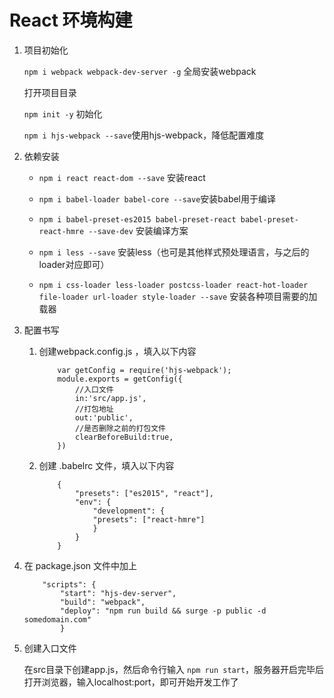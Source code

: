 # React 环境构建

1. 项目初始化

    ` npm i webpack webpack-dev-server -g ` 全局安装webpack

    打开项目目录

    ` npm init -y ` 初始化

    ` npm i hjs-webpack --save `使用hjs-webpack，降低配置难度

    
2. 依赖安装

    - ` npm i react react-dom --save ` 安装react 

    - ` npm i babel-loader babel-core --save `安装babel用于编译

    - ` npm i babel-preset-es2015 babel-preset-react babel-preset-react-hmre --save-dev ` 安装编译方案

    - ` npm i less --save ` 安装less（也可是其他样式预处理语言，与之后的loader对应即可）

    - ` npm i css-loader less-loader postcss-loader react-hot-loader file-loader url-loader style-loader --save ` 安装各种项目需要的加载器

3. 配置书写

    1. 创建webpack.config.js ，填入以下内容

        ```
            var getConfig = require('hjs-webpack');
            module.exports = getConfig({
                //入口文件
                in:'src/app.js',
                //打包地址
                out:'public',
                //是否删除之前的打包文件
                clearBeforeBuild:true,
            })
         ```
    2. 创建 .babelrc 文件，填入以下内容
        ```
            {
                "presets": ["es2015", "react"],
                "env": {
                    "development": {
                    "presets": ["react-hmre"]
                    }
                }
            }
        ```
4. 在 package.json 文件中加上
    ```
        "scripts": {
            "start": "hjs-dev-server",
            "build": "webpack",
            "deploy": "npm run build && surge -p public -d somedomain.com"
            }
    ```
5. 创建入口文件

    在src目录下创建app.js，然后命令行输入 ` npm run start `，服务器开启完毕后打开浏览器，输入localhost:port，即可开始开发工作了